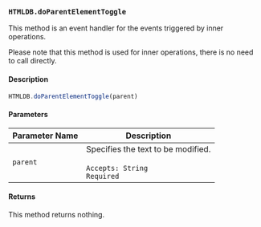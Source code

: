 ### `HTMLDB.doParentElementToggle`

This method is an event handler for the events triggered by inner operations.

Please note that this method is used for inner operations, there is no need to call directly.

#### Description

```javascript
HTMLDB.doParentElementToggle(parent)
```

#### Parameters

| Parameter Name             | Description                               |
| -------------------------- | ----------------------------------------- |
| `parent` | Specifies the text to be modified.<br><br>`Accepts: String`<br>`Required` |

#### Returns

This method returns nothing.